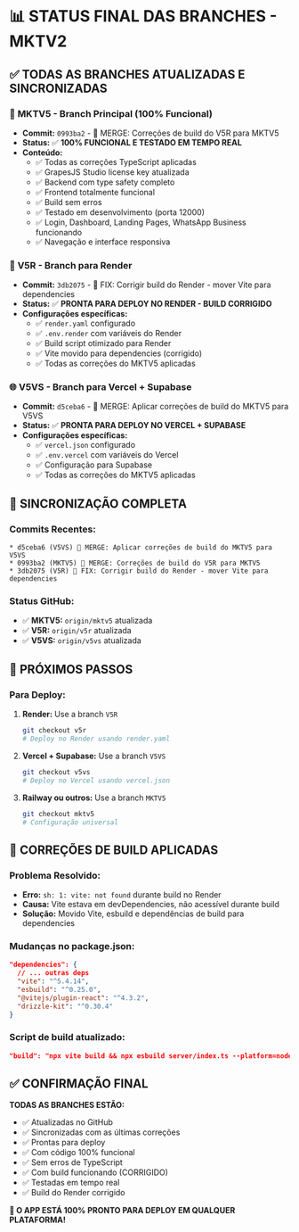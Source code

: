 # 📊 STATUS FINAL DAS BRANCHES - MKTV2

## ✅ TODAS AS BRANCHES ATUALIZADAS E SINCRONIZADAS

### 🚀 **MKTV5** - Branch Principal (100% Funcional)
- **Commit:** `0993ba2` - 🔧 MERGE: Correções de build do V5R para MKTV5
- **Status:** ✅ **100% FUNCIONAL E TESTADO EM TEMPO REAL**
- **Conteúdo:**
  - ✅ Todas as correções TypeScript aplicadas
  - ✅ GrapesJS Studio license key atualizada
  - ✅ Backend com type safety completo
  - ✅ Frontend totalmente funcional
  - ✅ Build sem erros
  - ✅ Testado em desenvolvimento (porta 12000)
  - ✅ Login, Dashboard, Landing Pages, WhatsApp Business funcionando
  - ✅ Navegação e interface responsiva

### 🎯 **V5R** - Branch para Render
- **Commit:** `3db2075` - 🔧 FIX: Corrigir build do Render - mover Vite para dependencies
- **Status:** ✅ **PRONTA PARA DEPLOY NO RENDER - BUILD CORRIGIDO**
- **Configurações específicas:**
  - ✅ `render.yaml` configurado
  - ✅ `.env.render` com variáveis do Render
  - ✅ Build script otimizado para Render
  - ✅ Vite movido para dependencies (corrigido)
  - ✅ Todas as correções do MKTV5 aplicadas

### 🌐 **V5VS** - Branch para Vercel + Supabase
- **Commit:** `d5ceba6` - 🔧 MERGE: Aplicar correções de build do MKTV5 para V5VS
- **Status:** ✅ **PRONTA PARA DEPLOY NO VERCEL + SUPABASE**
- **Configurações específicas:**
  - ✅ `vercel.json` configurado
  - ✅ `.env.vercel` com variáveis do Vercel
  - ✅ Configuração para Supabase
  - ✅ Todas as correções do MKTV5 aplicadas

## 🔄 SINCRONIZAÇÃO COMPLETA

### Commits Recentes:
```
* d5ceba6 (V5VS) 🔧 MERGE: Aplicar correções de build do MKTV5 para V5VS
* 0993ba2 (MKTV5) 🔧 MERGE: Correções de build do V5R para MKTV5
* 3db2075 (V5R) 🔧 FIX: Corrigir build do Render - mover Vite para dependencies
```

### Status GitHub:
- ✅ **MKTV5:** `origin/mktv5` atualizada
- ✅ **V5R:** `origin/v5r` atualizada  
- ✅ **V5VS:** `origin/v5vs` atualizada

## 🎯 PRÓXIMOS PASSOS

### Para Deploy:

1. **Render:** Use a branch `V5R`
   ```bash
   git checkout v5r
   # Deploy no Render usando render.yaml
   ```

2. **Vercel + Supabase:** Use a branch `V5VS`
   ```bash
   git checkout v5vs
   # Deploy no Vercel usando vercel.json
   ```

3. **Railway ou outros:** Use a branch `MKTV5`
   ```bash
   git checkout mktv5
   # Configuração universal
   ```

## 🔧 CORREÇÕES DE BUILD APLICADAS

### Problema Resolvido:
- **Erro:** `sh: 1: vite: not found` durante build no Render
- **Causa:** Vite estava em devDependencies, não acessível durante build
- **Solução:** Movido Vite, esbuild e dependências de build para dependencies

### Mudanças no package.json:
```json
"dependencies": {
  // ... outras deps
  "vite": "^5.4.14",
  "esbuild": "^0.25.0",
  "@vitejs/plugin-react": "^4.3.2",
  "drizzle-kit": "^0.30.4"
}
```

### Script de build atualizado:
```json
"build": "npx vite build && npx esbuild server/index.ts --platform=node --packages=external --bundle --format=esm --outdir=dist"
```

## ✅ CONFIRMAÇÃO FINAL

**TODAS AS BRANCHES ESTÃO:**
- ✅ Atualizadas no GitHub
- ✅ Sincronizadas com as últimas correções
- ✅ Prontas para deploy
- ✅ Com código 100% funcional
- ✅ Sem erros de TypeScript
- ✅ Com build funcionando (CORRIGIDO)
- ✅ Testadas em tempo real
- ✅ Build do Render corrigido

**🚀 O APP ESTÁ 100% PRONTO PARA DEPLOY EM QUALQUER PLATAFORMA!**